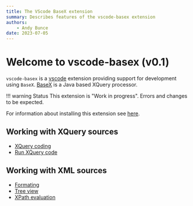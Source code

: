 ```yaml
---
title: The VScode BaseX extension
summary: Describes features of the vscode-basex extension
authors:
    - Andy Bunce
date: 2023-07-05
---
```

# Welcome to vscode-basex (v0.1)
`vscode-basex` is a [vscode](https://en.wikipedia.org/wiki/Visual_Studio_Code) extension providing support for development using `BaseX`. 
[BaseX](https://basex.org) is a Java based XQuery processor. 

!!! warning Status
    This extension is "Work in progress". Errors and changes to be expected.
    
For information about installing this extension see [here](installation.md).

## Working with XQuery sources
* [XQuery coding](xquery/)
* [Run XQuery code](xquery/xquery-script-execution.md)
## Working with XML sources
* [Formating](xml/xml-formatting.md)
* [Tree view](xml/xml-tree-view.md)
* [XPath evaluation](xml/xpath-evaluation.md)


